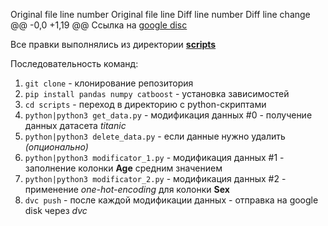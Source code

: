 
Original file line number	Original file line	Diff line number	Diff line change
@@ -0,0 +1,19 @@
Ссылка на [google disc](https://drive.google.com/drive/folders/1QNsrhsCeoiA5cVAls-EaS0qJq-6Oa4OK?usp=sharing)

Все правки выполнялись из директории [**scripts**](https://github.com/pohbl4/MLops-HW-2semester/tree/main/HW4/scripts)

Последовательность команд:

1. ```git clone```  - клонирование репозитория
2. ```pip install pandas numpy catboost``` - установка зависимостей
3. ```cd scripts``` - переход в директорию с python-скриптами
4. ```python|python3 get_data.py``` - модификация данных #0 - получение данных датасета *titanic*
5. ```python|python3 delete_data.py``` - если данные нужно удалить *(опционально)*
6. ```python|python3 modificator_1.py``` - модификация данных #1 - заполнение колонки **Age** средним значением
7. ```python|python3 modificator_2.py``` - модификация данных #2 - применение *one-hot-encoding* для колонки **Sex**
8. ```dvc push``` - после каждой модификации данных - отправка на google disk через *dvc*
